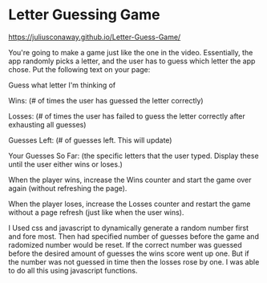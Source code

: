 # Letter Guessing Game
https://juliusconaway.github.io/Letter-Guess-Game/

You're going to make a game just like the one in the video. Essentially, the app randomly picks a letter, and the user has to guess which letter the app chose. Put the following text on your page:

Guess what letter I'm thinking of

Wins: (# of times the user has guessed the letter correctly)

Losses: (# of times the user has failed to guess the letter correctly after exhausting all guesses)

Guesses Left: (# of guesses left. This will update)

Your Guesses So Far: (the specific letters that the user typed. Display these until the user either wins or loses.)

When the player wins, increase the Wins counter and start the game over again (without refreshing the page).

When the player loses, increase the Losses counter and restart the game without a page refresh (just like when the user wins).

I Used css and javascript to dynamically generate a random number first and fore most. Then had specified number of guesses before the game and radomized number would be reset. If the correct number was guessed before the desired amount of guesses the wins score went up one. But if the number was not guessed in time then the losses rose by one. I was able to do all this using javascript functions.
